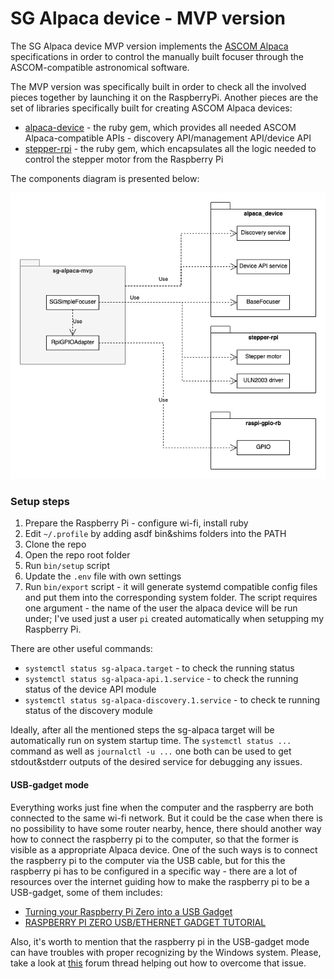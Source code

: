# SG Alpaca device - MVP version

The SG Alpaca device MVP version implements the [ASCOM
Alpaca](https://www.ascom-standards.org/Developer/Alpaca.htm) specifications in
order to control the manually built focuser through the ASCOM-compatible
astronomical software.

The MVP version was specifically built in order to check all the involved
pieces together by launching it on the RaspberryPi. Another pieces are the set
of libraries specifically built for creating ASCOM Alpaca devices:

- [alpaca-device](https://github.com/sergio1990/alpaca-device) - the ruby gem,
  which provides all needed ASCOM Alpaca-compatible APIs - discovery
API/management API/device API
- [stepper-rpi](https://github.com/sergio1990/stepper_rpi) - the ruby gem,
  which encapsulates all the logic needed to control the stepper motor from the
Raspberry Pi

The components diagram is presented below:

![components](imgs/components.png)

### Setup steps

1. Prepare the Raspberry Pi - configure wi-fi, install ruby
2. Edit `~/.profile` by adding asdf bin&shims folders into the PATH
3. Clone the repo
4. Open the repo root folder
5. Run `bin/setup` script
6. Update the `.env` file with own settings
7. Run `bin/export` script - it will generate systemd compatible config files
and put them into the corresponding system folder. The script  requires one
argument - the name of the user the alpaca device will be run under; I've used
just a user `pi` created automatically when setupping my Raspberry Pi.

There are other useful commands:

- `systemctl status sg-alpaca.target` - to check the running status
- `systemctl status sg-alpaca-api.1.service` - to check the running status of
  the device API module
- `systemctl status sg-alpaca-discovery.1.service` - to check te running status
  of the discovery module

Ideally, after all the mentioned steps the sg-alpaca target will be
automatically run on system startup time. The `systemctl status ...` command as
well as `journalctl -u ...` one both can be used to get stdout&stderr outputs
of the desired service for debugging any issues.

#### USB-gadget mode

Everything works just fine when the computer and the raspberry are both
connected to the same wi-fi network. But it could be the case when there is no
possibility to have some router nearby, hence, there should another way how to
connect the raspberry pi to the computer, so that the former is visible as a
appropriate Alpaca device. One of the such ways is to connect the raspberry pi
to the computer via the USB cable, but for this the raspberry pi has to be
configured in a specific way - there are a lot of resources over the internet
guiding how to make the raspberry pi to be a USB-gadget, some of them includes:

- [Turning your Raspberry Pi Zero into a USB Gadget](https://learn.adafruit.com/turning-your-raspberry-pi-zero-into-a-usb-gadget)
- [RASPBERRY PI ZERO USB/ETHERNET GADGET TUTORIAL](https://www.circuitbasics.com/raspberry-pi-zero-ethernet-gadget/)

Also, it's worth to mention that the raspberry pi in the USB-gadget mode can
have troubles with proper recognizing by the Windows system. Please, take a
look at [this](https://forums.raspberrypi.com/viewtopic.php?t=245184) forum
thread helping out how to overcome that issue.
